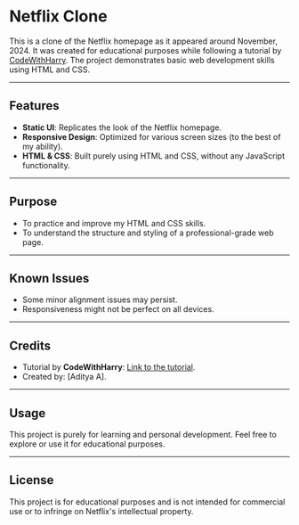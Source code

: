 # Netflix Clone  

This is a clone of the Netflix homepage as it appeared around November, 2024. It was created for educational purposes while following a tutorial by [CodeWithHarry](https://www.youtube.com/@CodeWithHarry). The project demonstrates basic web development skills using HTML and CSS.  

---

## Features  
- **Static UI**: Replicates the look of the Netflix homepage.  
- **Responsive Design**: Optimized for various screen sizes (to the best of my ability).  
- **HTML & CSS**: Built purely using HTML and CSS, without any JavaScript functionality.

---

## Purpose  
- To practice and improve my HTML and CSS skills.  
- To understand the structure and styling of a professional-grade web page.  

---

## Known Issues  
- Some minor alignment issues may persist.  
- Responsiveness might not be perfect on all devices.  

---

## Credits  
- Tutorial by **CodeWithHarry**: [Link to the tutorial]([https://www.youtube.com/@CodeWithHarr](https://www.youtube.com/watch?v=ovKVqo-L2EM&list=PLu0W_9lII9agq5TrH9XLIKQvv0iaF2X3w&index=53)y).  
- Created by: [Aditya A].  

---

## Usage  
This project is purely for learning and personal development. Feel free to explore or use it for educational purposes.  

---

## License  
This project is for educational purposes and is not intended for commercial use or to infringe on Netflix's intellectual property.
